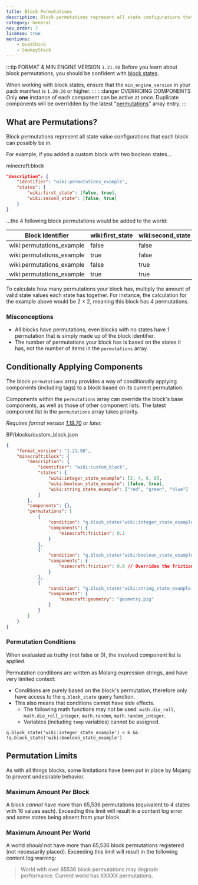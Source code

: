 ```yaml
---
title: Block Permutations
description: Block permutations represent all state configurations that blocks can possibly be in.
category: General
nav_order: 7
license: true
mentions:
    - QuazChick
    - SmokeyStack
---
```


:::tip FORMAT & MIN ENGINE VERSION `1.21.90`
Before you learn about block permutations, you should be confident with [block states](/blocks/block-states).

When working with block states, ensure that the `min_engine_version` in your pack manifest is `1.20.20` or higher.
:::
:::danger OVERRIDING COMPONENTS
Only **one** instance of each component can be active at once.
Duplicate components will be overridden by the latest "[permutations](#conditionally-applying-components)" array entry.
:::

## What are Permutations?

Block permutations represent all state value configurations that each block can possibly be in.

For example, if you added a custom block with two boolean states…

<CodeHeader>minecraft:block</CodeHeader>

```json
"description": {
    "identifier": "wiki:permutations_example",
    "states": {
        "wiki:first_state": [false, true],
        "wiki:second_state": [false, true]
    }
}
```

…the 4 following block permutations would be added to the world:

| Block Identifier          | wiki:first_state | wiki:second_state |
| ------------------------- | ---------------- | ----------------- |
| wiki:permutations_example | false            | false             |
| wiki:permutations_example | true             | false             |
| wiki:permutations_example | false            | true              |
| wiki:permutations_example | true             | true              |

To calculate how many permutations your block has, multiply the amount of valid state values each state has together.
For instance, the calculation for the example above would be 2 &times; 2, meaning this block has 4 permutations.

### Misconceptions

-   All blocks have permutations, even blocks with no states have 1 permutation that is simply made up of the block identifier.
-   The number of permutations your block has is based on the states it has, not the number of items in the `permutations` array.

## Conditionally Applying Components

The block `permutations` array provides a way of conditionally applying components (including tags) to a block based on its current permutation.

Components within the `permutations` array can override the block's base components, as well as those of other component lists. The latest component list in the `permutations` array takes priority.

_Requires format version [1.19.70](/blocks/block-format-history#_1-19-70) or later._

<CodeHeader>BP/blocks/custom_block.json</CodeHeader>

```json
{
    "format_version": "1.21.90",
    "minecraft:block": {
        "description": {
            "identifier": "wiki:custom_block",
            "states": {
                "wiki:integer_state_example": [2, 4, 6, 8],
                "wiki:boolean_state_example": [false, true],
                "wiki:string_state_example": ["red", "green", "blue"]
            }
        },
        "components": {},
        "permutations": [
            {
                "condition": "q.block_state('wiki:integer_state_example') == 2",
                "components": {
                    "minecraft:friction": 0.1
                }
            },
            {
                "condition": "q.block_state('wiki:boolean_state_example')",
                "components": {
                    "minecraft:friction": 0.8 // Overrides the friction defined in the previous component list.
                }
            },
            {
                "condition": "q.block_state('wiki:string_state_example') == 'red' && !q.block_state('wiki:boolean_state_example')",
                "components": {
                    "minecraft:geometry": "geometry.pig"
                }
            }
        ]
    }
}
```

### Permutation Conditions

When evaluated as truthy (not false or 0), the involved component list is applied.

Permutation conditions are written as Molang expression strings, and have very limited context:

-   Conditions are purely based on the block's permutation, therefore only have access to the `q.block_state` query function.
-   This also means that conditions cannot have side effects.
    -   The following math functions may not be used: `math.die_roll`, `math.die_roll_integer`, `math.random`, `math.random_integer`.
    -   Variables (including `temp` variables) cannot be assigned.

```molang
q.block_state('wiki:integer_state_example') < 6 && !q.block_state('wiki:boolean_state_example')
```

## Permutation Limits

As with all things blocks, some limitations have been put in place by Mojang to prevent undesirable behavior.

### Maximum Amount Per Block

A block _cannot_ have more than 65,536 permutations (equivalent to 4 states with 16 values each).
Exceeding this limit will result in a content log error and some states being absent from your block.

### Maximum Amount Per World

A world _should_ not have more than 65,536 block permutations registered (not necessarily placed).
Exceeding this limit will result in the following content log warning:

> World with over 65536 block permutations may degrade performance. Current world has XXXXX permutations.
